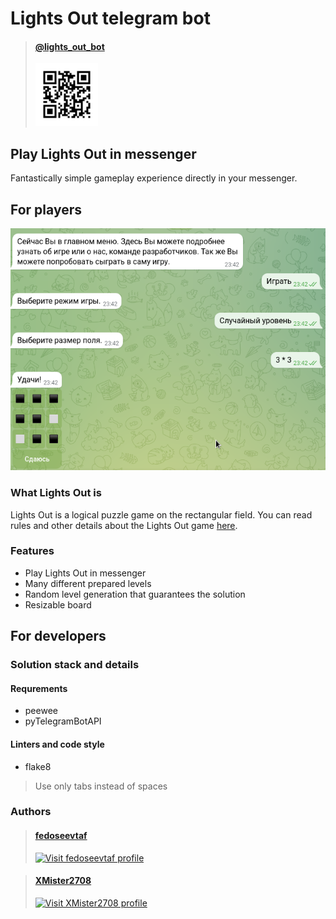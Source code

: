 # Lights Out telegram bot

> #### [@lights_out_bot](https://web.telegram.org/k/#@lights_out_bot)
>
> [<img src='misc/qr_code.jpg' alt='Visit fedoseevtaf profile' width=100px height=100px />](https://web.telegram.org/k/#@lights_out_bot)

## Play Lights Out in messenger

Fantastically simple gameplay experience directly in your messenger.

## For players

![game preview](misc/preview.png)

### What Lights Out is

Lights Out is a logical puzzle game on the rectangular field.
You can read rules and other details about the Lights Out game [here](https://en.wikipedia.org/wiki/Lights_Out_(game)).

### Features

- Play Lights Out in messenger
- Many different prepared levels
- Random level generation that guarantees the solution
- Resizable board

## For developers

### Solution stack and details

#### Requrements

- peewee
- pyTelegramBotAPI

#### Linters and code style

- flake8

> Use only tabs instead of spaces

### Authors

> #### [fedoseevtaf](https://github.com/fedoseevtaf)
>
> [<img src='https://avatars.githubusercontent.com/u/76451152' alt='Visit fedoseevtaf profile' width=100px height=100px />](https://github.com/fedoseevtaf)

> #### [XMister2708](https://github.com/XMister2708)
>
> [<img src='https://avatars.githubusercontent.com/u/104027756' alt='Visit XMister2708 profile' width=100px height=100px />](https://github.com/XMister2708)
